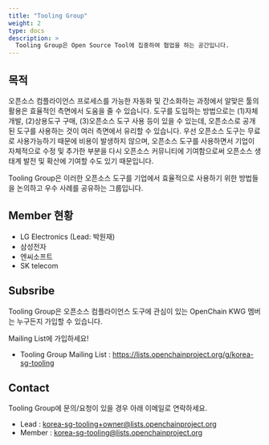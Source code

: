 ```yaml
---
title: "Tooling Group"
weight: 2
type: docs
description: >
  Tooling Group은 Open Source Tool에 집중하여 협업을 하는 공간입니다. 
---
```


## 목적

오픈소스 컴플라이언스 프로세스를 가능한 자동화 및 간소화하는 과정에서 알맞은 툴의 활용은 효율적인 측면에서 도움을 줄 수 있습니다. 도구를 도입하는 방법으로는 (1)자체개발, (2)상용도구 구매, (3)오픈소스 도구 사용 등이 있을 수 있는데, 오픈소스로 공개된 도구를 사용하는 것이 여러 측면에서 유리할 수 있습니다. 우선 오픈소스 도구는 무료로 사용가능하기 때문에 비용이 발생하지 않으며, 오픈소스 도구를 사용하면서 기업이 자체적으로 수정 및 추가한 부분을 다시 오픈소스 커뮤니티에 기여함으로써 오픈소스 생태계 발전 및 확산에 기여할 수도 있기 때문입니다.

Tooling Group은 이러한 오픈소스 도구를 기업에서 효율적으로 사용하기 위한 방법들을 논의하고 우수 사례를 공유하는 그룹입니다. 

## Member 현황

* LG Electronics (Lead: 박원재)
* 삼성전자
* 엔씨소프트
* SK telecom

## Subsribe

Tooling Group은 오픈소스 컴플라이언스 도구에 관심이 있는 OpenChain KWG 멤버는 누구든지 가입할 수 있습니다. 

Mailing List에 가입하세요!

* Tooling Group Mailing List : https://lists.openchainproject.org/g/korea-sg-tooling


## Contact

Tooling Group에 문의/요청이 있을 경우 아래 이메일로 연락하세요. 


* Lead : korea-sg-tooling+owner@lists.openchainproject.org
* Member : korea-sg-tooling@lists.openchainproject.org
